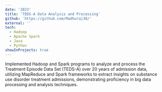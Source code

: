 ```yaml
---
date: '2023'
title: 'TEDS-A Data Analysis and Processing'
github: 'https://github.com/Madhuraj38/'
external: ''
tech:
  - Hadoop
  - Apache Spark
  - Java
  - Python
showInProjects: true
---
```


Implemented Hadoop and Spark programs to analyze and process the Treatment Episode Data Set (TEDS-A) over 20 years of admission data, utilizing MapReduce and Spark frameworks to extract insights on substance use disorder treatment admissions, demonstrating proficiency in big data processing and analysis techniques.